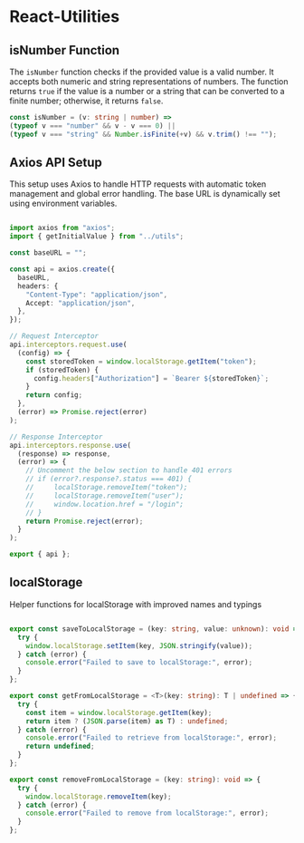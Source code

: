 # React-Utilities
## isNumber Function
The `isNumber` function checks if the provided value is a valid number. It accepts both numeric and string representations of numbers. The function returns `true` if the value is a number or a string that can be converted to a finite number; otherwise, it returns `false`.

```typescript
const isNumber = (v: string | number) =>
(typeof v === "number" && v - v === 0) ||
(typeof v === "string" && Number.isFinite(+v) && v.trim() !== "");
```


## Axios API Setup
This setup uses Axios to handle HTTP requests with automatic token management and global error handling. The base URL is dynamically set using environment variables.

```typescript

import axios from "axios";
import { getInitialValue } from "../utils";

const baseURL = "";

const api = axios.create({
  baseURL,
  headers: {
    "Content-Type": "application/json",
    Accept: "application/json",
  },
});

// Request Interceptor
api.interceptors.request.use(
  (config) => {
    const storedToken = window.localStorage.getItem("token");
    if (storedToken) {
      config.headers["Authorization"] = `Bearer ${storedToken}`;
    }
    return config;
  },
  (error) => Promise.reject(error)
);

// Response Interceptor
api.interceptors.response.use(
  (response) => response,
  (error) => {
    // Uncomment the below section to handle 401 errors
    // if (error?.response?.status === 401) {
    //     localStorage.removeItem("token");
    //     localStorage.removeItem("user");
    //     window.location.href = "/login";
    // }
    return Promise.reject(error);
  }
);

export { api };

```

## localStorage
Helper functions for localStorage with improved names and typings

```typescript

export const saveToLocalStorage = (key: string, value: unknown): void => {
  try {
    window.localStorage.setItem(key, JSON.stringify(value));
  } catch (error) {
    console.error("Failed to save to localStorage:", error);
  }
};

export const getFromLocalStorage = <T>(key: string): T | undefined => {
  try {
    const item = window.localStorage.getItem(key);
    return item ? (JSON.parse(item) as T) : undefined;
  } catch (error) {
    console.error("Failed to retrieve from localStorage:", error);
    return undefined;
  }
};

export const removeFromLocalStorage = (key: string): void => {
  try {
    window.localStorage.removeItem(key);
  } catch (error) {
    console.error("Failed to remove from localStorage:", error);
  }
};

```
